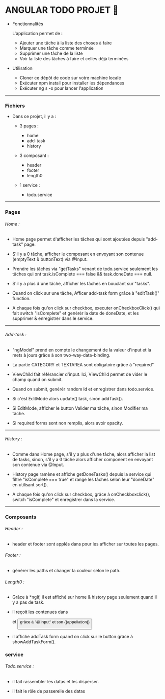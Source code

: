 # ANGULAR TODO PROJET 📝

* Fonctionnalités

  L'application permet de :

  * Ajouter une tâche à la liste des choses à faire
  * Marquer une tâche comme terminée
  * Supprimer une tâche de la liste
  * Voir la liste des tâches à faire et celles déjà terminées


* Utilisation 

  * Cloner ce dépôt de code sur votre machine locale
  * Exécuter npm install pour installer les dépendances
  * Exécuter ng s -o pour lancer l'application

---

### Fichiers

* Dans ce projet, il y a :

  - 3 pages :
    - home
    - add-task
    - history

  - 3 composant :
    - header
    - footer
    - length0

  - 1 service : 
    - todo.service

---

### Pages 

###### Home : 

  - Home page permet d'afficher les tâches qui sont ajoutées depuis "add-task" page.

  - S'il y a 0 tâche, afficher le composant <app-length0> en envoyant son contenue (emptyText & buttonText) via @Input.

  - Prendre les tâches via "getTasks" venant de todo.service seulement les tâches qui ont task.isComplete === false  && task.doneDate === null.

  - S'il y a plus d'une tâche, afficher les tâches en bouclant sur "tasks".

  - Quand on click sur une tâche, Afficer add-task form grâce à "editTask()" function.

  - A chaque fois qu'on click sur checkbox, executer onCheckboxClick() qui fait switch "isComplete" et genérér la date de doneDate, et les supprimer & enregistrer dans le service. 

---

###### Add-task :

  - "ngModel" prend en compte le changement de la valeur d'input et la mets à jours grâce à son two-way-data-binding.

  - La partie CATEGORY et TEXTAREA sont obligatoire grâce à "required"

  - ViewChild fait référancier d'input. Ici, ViewChild permet de vider le champ quand on submit.

  - Quand on submit, genérér random Id et enregistrer dans todo.service.

  - Si c'est EditMode alors update() task, sinon addTask().

  - Si EditMode, afficher le button Valider ma tâche, sinon Modifier ma tâche.

  - Si required forms sont non remplis, alors avoir opacity.

---

###### History :

  - Comme dans Home page, s'il y a plus d'une tâche, alors afficher la list de tasks, sinon, s'il y a 0 tâche alors afficher <app-length0> component en envoyant son contenue via @Input.

  - History page ramène et affiche getDoneTasks() depuis la service qui filtre "isComplete === true" et range les tâches selon leur "doneDate" en utilisant sort().

  - A chaque fois qu'on click sur checkbox, grâce à onCheckboxclick(), switch "isComplete" et enregistrer dans la service.

---
### Composants

###### Header :

  - header et footer sont applés dans <app> pour les afficher sur toutes les pages.

###### Footer : 

  - générer les paths et changer la couleur selon le path.

###### Length0 : 

  - Grâce à *ngIf, il est affiché sur home & history page seulement quand il y a pas de task. 

  - il reçoit les contenues dans <div> et <button> grâce à "@Input" et son {{appellation}}

  - il affiche addTask form quand on click sur le button grâce à showAddTaskForm().

  ### service

  ###### Todo.service :

  - il fait rassembler les datas et les disperser.

  - il fait le rôle de passerelle des datas
